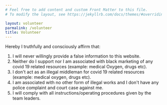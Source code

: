 ```yaml
---
# Feel free to add content and custom Front Matter to this file.
# To modify the layout, see https://jekyllrb.com/docs/themes/#overriding-theme-defaults

layout: volunteer
parmalink: /volunteer
title: Volunteer
---
```

Hereby I truthfully and consciously affirm that: 
              
1. I will never willingly provide a false information to this website. 
2. Neither do I support nor I am associated with  black marketing of any covid 19 related resources (example: medical Oxygen, drugs etc).
3. I don't act as an illegal middleman for covid 19 related resources (example: medical oxygen, drugs etc). 
4. I am associated with no other form of illegal works and I don't have any police complaint and court case against me.
5. I will comply with all instructions/operating procedures given by the team leaders.
              